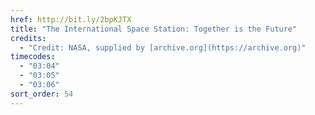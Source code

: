 ```yaml
---
href: http://bit.ly/2bpKJTX
title: "The International Space Station: Together is the Future"
credits:
  - "Credit: NASA, supplied by [archive.org](https://archive.org)"
timecodes:
  - "03:04"
  - "03:05"
  - "03:06"
sort_order: 54
---
```

